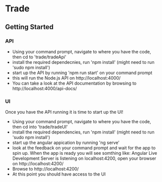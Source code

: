 # Trade

## Getting Started 
### API
- Using your command prompt, navigate to where you have the code, then cd to 'trade/tradeApi' 
- install the required dependecnies, run 'npm install' (might need to run 'sudo npm install')
- start up the API by running 'npm run start' on your command prompt
- this will run the Node.js API on http://localhost:4000/
- You can take a look at the API documentation by browsing to http://localhost:4000/api-docs/

### UI
Once you have the API running it is time to start up the UI!

- Using your command prompt, navigate to where you have the code, then cd into 'trade/tradeUI'
- install the required dependencies, run 'npm install' (might need to run 'sudo npm install')
- start  up the angular appication by running 'ng serve'
- look at the feedback on your command prompt and wait for the app to spin up. 
When the app is ready you will see somthing like:
Angular Live Development Server is listening on localhost:4200, open your browser on http://localhost:4200/
- Browse to http://localhost:4200/
- At this point you should have access to the UI



